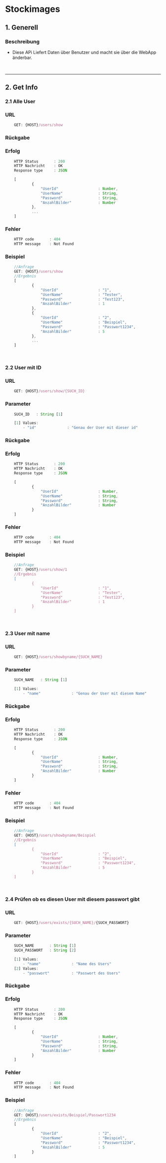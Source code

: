 # Stockimages

## 1. Generell

### Beschreibung

- Diese APi Liefert Daten über Benutzer und macht sie über die WebApp änderbar. 

&nbsp;

----
## 2. Get Info
### 2.1 Alle User
### URL
```javaScript
    GET: {HOST}/users/show
```

### Rückgabe
### Erfolg

```javascript
    HTTP Status       : 200
    HTTP Nachricht    : OK
    Response type     : JSON
```
```javascript
    [
            { 
                "UserId"                  : Number,
                "UserName"                : String,
                "Password"                : String,
                "AnzahlBilder"            : Number
            },
            ...
    ]
```
### Fehler
```javascript
    HTTP code       : 404
    HTTP message    : Not Found
```

### Beispiel
```javascript
    //Anfrage
    GET: {HOST}/users/show
    //Ergebnis
    [
            { 
                "UserId"                  : "1",
                "UserName"                : "Tester",
                "Password"                : "Test123",
                "AnzahlBilder"            : 1
            },
            { 
                "UserId"                  : "2",
                "UserName"                : "Beispiel",
                "Password"                : "Passwort1234",
                "AnzahlBilder"            : 5
            },
            ...
    ]
```
&nbsp;
### 2.2 User mit ID
### URL
```javaScript
    GET: {HOST}/users/show/{SUCH_ID}
```
### Parameter
```javaScript
    SUCH_ID   : String [1] 
```
```javaScript
    [1] Values:
        - "id"              : "Genau der User mit dieser id"  
```
### Rückgabe
### Erfolg

```javascript
    HTTP Status       : 200
    HTTP Nachricht    : OK
    Response type     : JSON
```
```javascript
    [
            { 
                "UserId"                  : Number,
                "UserName"                : String,
                "Password"                : String,
                "AnzahlBilder"            : Number
            }
    ]
```
### Fehler
```javascript
    HTTP code       : 404
    HTTP message    : Not Found
```

### Beispiel
```javascript
    //Anfrage
    GET: {HOST}/users/show/1
    //Ergebnis
    [
            { 
                "UserId"                  : "1",
                "UserName"                : "Tester",
                "Password"                : "Test123",
                "AnzahlBilder"            : 1
            }
    ]
```
&nbsp;
### 2.3 User mit name
### URL
```javaScript
    GET: {HOST}/users/showbyname/{SUCH_NAME}
```
### Parameter
```javaScript
    SUCH_NAME   : String [1] 
```
```javaScript
    [1] Values:
        - "name"              : "Genau der User mit diesem Name"  
```
### Rückgabe
### Erfolg

```javascript
    HTTP Status       : 200
    HTTP Nachricht    : OK
    Response type     : JSON
```
```javascript
    [
            { 
                "UserId"                  : Number,
                "UserName"                : String,
                "Password"                : String,
                "AnzahlBilder"            : Number
            }
    ]
```
### Fehler
```javascript
    HTTP code       : 404
    HTTP message    : Not Found
```
### Beispiel
```javascript
    //Anfrage
    GET: {HOST}/users/showbyname/Beispiel
    //Ergebnis
    [
            { 
                "UserId"                  : "2",
                "UserName"                : "Beispiel",
                "Password"                : "Passwort1234",
                "AnzahlBilder"            : 5
            }
    ]
```
&nbsp;
### 2.4 Prüfen ob es diesen User mit diesem passwort gibt
### URL
```javaScript
    GET: {HOST}/users/exists/{SUCH_NAME}/{SUCH_PASSWORT}
```
### Parameter
```javaScript
    SUCH_NAME       : String [1]
    SUCH_PASSWORT   : String [2]
```
```javaScript
    [1] Values:
        - "name"              : "Name des Users"  
    [2] Values:
        - "passwort"          : "Passwort des Users"
```
### Rückgabe
### Erfolg

```javascript
    HTTP Status       : 200
    HTTP Nachricht    : OK
    Response type     : JSON
```
```javascript
    [
            { 
                "UserId"                  : Number,
                "UserName"                : String,
                "Password"                : String,
                "AnzahlBilder"            : Number
            }
    ]
```
### Fehler
```javascript
    HTTP code       : 404
    HTTP message    : Not Found
```
### Beispiel
```javascript
    //Anfrage
    GET: {HOST}/users/exists/Beispiel/Passwort1234
    //Ergebnis
    [
            { 
                "UserId"                  : "2",
                "UserName"                : "Beispiel",
                "Password"                : "Passwort1234",
                "AnzahlBilder"            : 5
            }
    ]
```